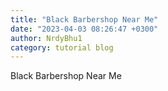 ```yaml
---
title: "Black Barbershop Near Me"
date: "2023-04-03 08:26:47 +0300"
author: NrdyBhu1
category: tutorial blog
---
```

Black Barbershop Near Me
